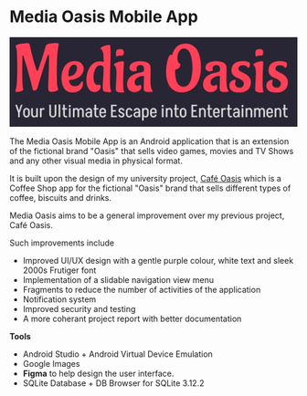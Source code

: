 # Media Oasis Mobile App

![Media Oasis Logo](repo_images/logo.png)


The Media Oasis Mobile App is an Android application that is an extension of the fictional brand "Oasis" that sells video games, movies and TV Shows and any other visual media in physical format.

It is built upon the design of my university project, [Café Oasis](https://github.com/jagree03/CTEC3911_MobileAppDev_Coursework) which is a Coffee Shop app for the fictional "Oasis" brand that sells different types
of coffee, biscuits and drinks.

Media Oasis aims to be a general improvement over my previous project, Café Oasis. 

Such improvements include
- Improved UI/UX design with a gentle purple colour, white text and sleek 2000s Frutiger font
- Implementation of a slidable navigation view menu
- Fragments to reduce the number of activities of the application
- Notification system
- Improved security and testing
- A more coherant project report with better documentation

**Tools**
- Android Studio + Android Virtual Device Emulation
- Google Images
- **Figma** to help design the user interface.
- SQLite Database + DB Browser for SQLite 3.12.2
